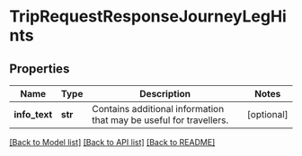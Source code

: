 # TripRequestResponseJourneyLegHints

## Properties
Name | Type | Description | Notes
------------ | ------------- | ------------- | -------------
**info_text** | **str** | Contains additional information that may be useful for travellers.  | [optional] 

[[Back to Model list]](../README.md#documentation-for-models) [[Back to API list]](../README.md#documentation-for-api-endpoints) [[Back to README]](../README.md)



